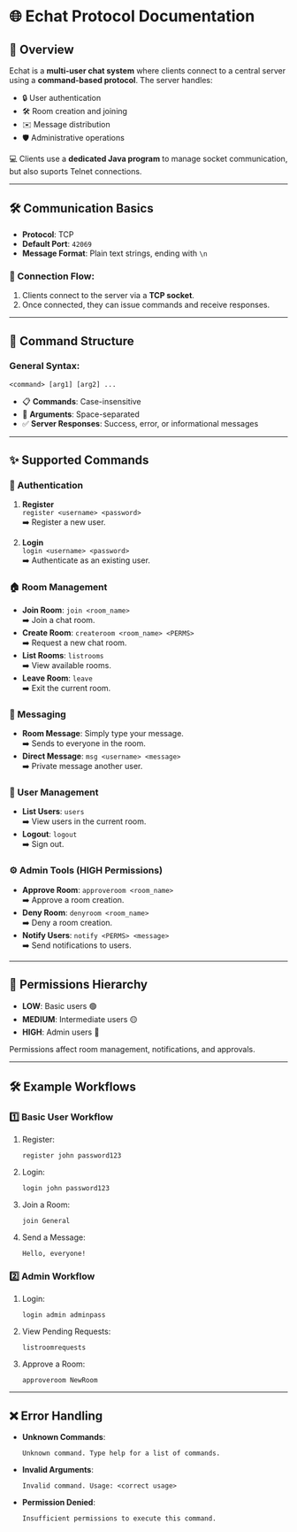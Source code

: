 # 🌐 Echat Protocol Documentation

## 📖 Overview

Echat is a **multi-user chat system** where clients connect to a central server using a **command-based protocol**. The server handles:

- 🔒 User authentication  
- 🛠️ Room creation and joining  
- ✉️ Message distribution  
- 🛡️ Administrative operations  

💻 Clients use a **dedicated Java program** to manage socket communication, but also suports Telnet connections.

---

## 🛠️ Communication Basics

- **Protocol**: TCP  
- **Default Port**: `42069`  
- **Message Format**: Plain text strings, ending with `\n`  

### 🔗 Connection Flow:
1. Clients connect to the server via a **TCP socket**.  
2. Once connected, they can issue commands and receive responses.  

---

## 🔑 Command Structure

### **General Syntax**:
```
<command> [arg1] [arg2] ...
```

- 📋 **Commands**: Case-insensitive  
- 📂 **Arguments**: Space-separated  
- ✅ **Server Responses**: Success, error, or informational messages  

---

## ✨ Supported Commands

### 🔑 Authentication
1. **Register**  
   `register <username> <password>`  
   ➡️ Register a new user.

2. **Login**  
   `login <username> <password>`  
   ➡️ Authenticate as an existing user.  

### 🏠 Room Management
- **Join Room**: `join <room_name>`  
  ➡️ Join a chat room.  
- **Create Room**: `createroom <room_name> <PERMS>`  
  ➡️ Request a new chat room.  
- **List Rooms**: `listrooms`  
  ➡️ View available rooms.  
- **Leave Room**: `leave`  
  ➡️ Exit the current room.

### 💬 Messaging
- **Room Message**: Simply type your message.  
  ➡️ Sends to everyone in the room.  
- **Direct Message**: `msg <username> <message>`  
  ➡️ Private message another user.

### 👥 User Management
- **List Users**: `users`  
  ➡️ View users in the current room.  
- **Logout**: `logout`  
  ➡️ Sign out.  

### ⚙️ Admin Tools (HIGH Permissions)
- **Approve Room**: `approveroom <room_name>`  
  ➡️ Approve a room creation.  
- **Deny Room**: `denyroom <room_name>`  
  ➡️ Deny a room creation.  
- **Notify Users**: `notify <PERMS> <message>`  
  ➡️ Send notifications to users.  

---

## 📜 Permissions Hierarchy

- **LOW**: Basic users 🟢  
- **MEDIUM**: Intermediate users 🟡  
- **HIGH**: Admin users 🔴  

Permissions affect room management, notifications, and approvals.

---

## 🛠️ Example Workflows

### 1️⃣ **Basic User Workflow**
1. Register:  
   ```
   register john password123
   ```
2. Login:  
   ```
   login john password123
   ```
3. Join a Room:  
   ```
   join General
   ```
4. Send a Message:  
   ```
   Hello, everyone!
   ```

### 2️⃣ **Admin Workflow**
1. Login:  
   ```
   login admin adminpass
   ```
2. View Pending Requests:  
   ```
   listroomrequests
   ```
3. Approve a Room:  
   ```
   approveroom NewRoom
   ```

---

## ❌ Error Handling

- **Unknown Commands**:  
  ```
  Unknown command. Type help for a list of commands.
  ```
- **Invalid Arguments**:  
  ```
  Invalid command. Usage: <correct usage>
  ```
- **Permission Denied**:  
  ```
  Insufficient permissions to execute this command.
  ```
